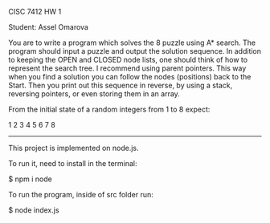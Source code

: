 CISC 7412
HW 1

Student: Assel Omarova

You are to write a program which solves the 8 puzzle using A\* search.
The program should input a puzzle and output the solution sequence.
In addition to keeping the OPEN and CLOSED node lists, one should think of
how to represent the search tree. I recommend using parent pointers.
This way when you find a solution you can follow the nodes (positions) back to the Start.
Then you print out this sequence in reverse, by using a stack, reversing pointers,
or even storing them in an array.

From the initial state of a random integers from 1 to 8 expect:

1 2 3
4 5 6
7 8

---

This project is implemented on node.js.

To run it, need to install in the terminal:

$ npm i node

To run the program, inside of src folder run:

$ node index.js
